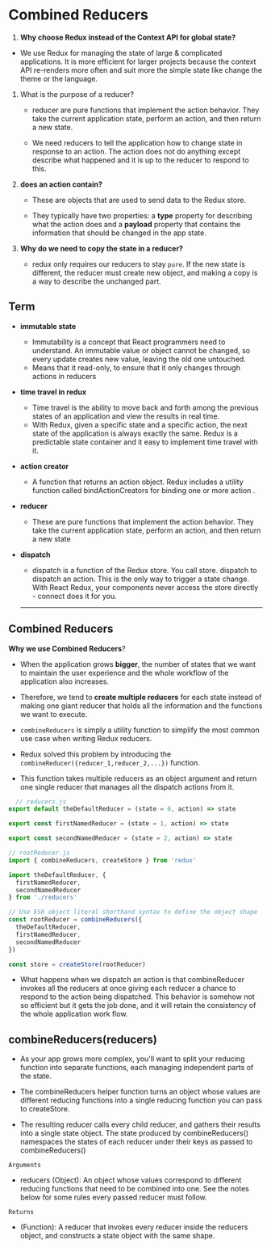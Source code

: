 # Combined Reducers



 1. **Why choose Redux instead of the Context API for global state?**
- We use Redux for managing the state of large & complicated applications. It is more efficient for larger projects because the context API re-renders more often and suit more the simple state like change the theme or the language.

 1. What is the purpose of a reducer?
     - reducer are pure functions that implement the action behavior. They take the current application state, perform an action, and then return a new state.

    - We need reducers to tell the application how to change state in response to an action. The action does not do anything except describe what happened and it is up to the reducer to respond to this.

 1. **does an action contain?**
    - These are objects that are used to send data to the Redux store.

    - They typically have two properties: a **type** property for describing what the action does and a **payload** property that contains the information that should be changed in the app state.

 4. **Why do we need to copy the state in a reducer?**
    - redux only requires our reducers to stay `pure`. If the new state is different, the reducer must create new object, and making a copy is a way to describe the unchanged part.
  
  ## Term 

  - **immutable state**
    - Immutability is a concept that React programmers need to understand. An immutable value or object cannot be changed, so every update creates new value, leaving the old one untouched.
    - Means that it read-only, to ensure that it only changes through actions in reducers

- **time travel in redux**
  - Time travel is the ability to move back and forth among the previous states of an application and view the results in real time. 
  - With Redux, given a specific state and a specific action, the next state of the application is always exactly the same. Redux is a predictable state container and it easy to implement time travel with it.

- **action creator**
  - A function that returns an action object. Redux includes a utility function called bindActionCreators for binding one or more action .

- **reducer**
  - These are pure functions that implement the action behavior. They take the current application state, perform an action, and then return a new state

- **dispatch**
  - dispatch is a function of the Redux store. You call store. dispatch to dispatch an action. This is the only way to trigger a state change. With React Redux, your components never access the store directly - connect does it for you.
  
  ----
## Combined Reducers
  **Why we use Combined Reducers**?

-  When the application grows **bigger**, the number of states that we want to maintain the user experience and the whole workflow of the application also increases.
-  Therefore, we tend to **create multiple reducers** for each state instead of making one giant reducer that holds all the information and the functions we want to execute.

- `combineReducers` is simply a utility function to simplify the most common use case when writing Redux reducers. 

- Redux solved this problem by introducing the `combineReducer({reducer_1,reducer_2,...})` function. 
  
- This function takes multiple reducers as an object argument and return one single reducer that manages all the dispatch actions from it.
  
```js
  // reducers.js
export default theDefaultReducer = (state = 0, action) => state

export const firstNamedReducer = (state = 1, action) => state

export const secondNamedReducer = (state = 2, action) => state

// rootReducer.js
import { combineReducers, createStore } from 'redux'

import theDefaultReducer, {
  firstNamedReducer,
  secondNamedReducer
} from './reducers'

// Use ES6 object literal shorthand syntax to define the object shape
const rootReducer = combineReducers({
  theDefaultReducer,
  firstNamedReducer,
  secondNamedReducer
})

const store = createStore(rootReducer)
```
  
-  What happens when we dispatch an action is that combineReducer invokes all the reducers at once giving each reducer a chance to respond to the action being dispatched. This behavior is somehow not so efficient but it gets the job done, and it will retain the consistency of the whole application work flow.


## combineReducers(reducers)
- As your app grows more complex, you'll want to split your reducing function into separate functions, each managing independent parts of the state.
  
- The combineReducers helper function turns an object whose values are different reducing functions into a single reducing function you can pass to createStore.

- The resulting reducer calls every child reducer, and gathers their results into a single state object. The state produced by combineReducers() namespaces the states of each reducer under their keys as passed to combineReducers()

`Arguments`
- reducers (Object): An object whose values correspond to different reducing functions that need to be combined into one. See the notes below for some rules every passed reducer must follow.

`Returns`
- (Function): A reducer that invokes every reducer inside the reducers object, and constructs a state object with the same shape.